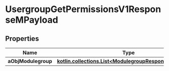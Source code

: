 
# UsergroupGetPermissionsV1ResponseMPayload

## Properties
| Name | Type | Description | Notes |
| ------------ | ------------- | ------------- | ------------- |
| **aObjModulegroup** | [**kotlin.collections.List&lt;ModulegroupResponseCompound&gt;**](ModulegroupResponseCompound.md) |  |  |



